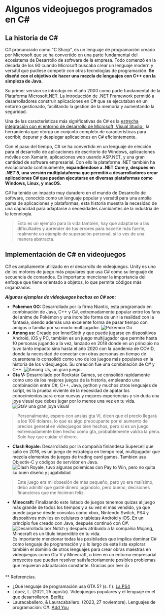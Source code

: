 # Algunos videojuegos programados en C#
## La historia de C#
C# pronunciado como "C Sharp", es un lenguaje de programación creado por Microsoft que se ha convertido en una parte fundamental del ecosistema de Desarrollo de software de la empresa. Todo comenzó en la década de los 90 cuando Microsoft buscaba crear un lenguaje modern y versátil que pudiese competir con otras tecnologías de programación. **Se diseñó con el objetivo de hacer una mezcla de lenguajes con C++ con la simpleza de Java.**  

Su primer version se introdujo en el año 2000 como parte fundamental de la Plataforma Microsoft.NET. La introducción de .NET Framework permitió a desarrolladores construir aplicaciones en C# que se ejecutaban en un entorno gestionado, facilitando la gestion de la memoria y aumentando la seguridad.  

Una de las características más significativas de C# es la <ins> estrecha integración con el entorno de desarrollo de Microsoft, Visual Studio </ins>, la herramienta que otorga un conjunto completo de características para escribir, depurar y desplegar aplicaciones en C# eficientemente.  
	
Con el paso del tiempo, C# se ha convertido en un lenguaje de elección para el desarrollo de aplicaciones de escritorio de Windows, aplicaciones móviles con Xamarin, aplicaciones web usando ASP.NET, y una gran cantidad de software empresarial. Con ello la plataforma .NET también ha evolucionado continuamente, **expandiendose a .NET Core y, después en _.NET 5_, una versión multiplataforma que permitió a desarrolladores crear aplicaciones C# que puedan ejecutarse en diversas plataformas como Windows, Linux, y macOS.**  

C# ha tenido un impacto muy duradero en el mundo de Desarrollo de software, conocido como un lenguaje popular y versátil para una amplia gama de aplicaciones y plataformas, esta historia muestra la necesidad de una capacidad para adaptarse a necesidades cambiantes de la industria de la tecnología.
> Esto es un ejemplo para la vida también, hay que adaptarse a las dificultades y aprender de tus errores para hacerte más fuerte, realmente un ejemplo de superación personal, si lo ves de una manera abstracta.

## Implementación de C# en videojuegos
C# es ampliamente utilizado en el desarrollo de videojuegos. Unity es uno de los motores de juego más populares que usa C# como su lenguaje de secuencia de comandos. Es importante mencionar la importancia del enfoque que tiene orientado a objetos, lo que permite códigos más organizados.  

**_Algunos ejemplos de videojuegos hechos en C# son:_**
* **Pokemon GO:** Desarrollado por la firma Niantic, esta programado en combinación de Java, C++ y C#, extremadamente popular entre los fans del anime de Pokémon y una increíble forma de unir la realidad con la fantasia, siendo además una excelente forma de pasar tiempo con amigos o familia por su modo multijugador.
![Pokemon Go](https://lh3.googleusercontent.com/B2-fa3Khso4zvV8YdoMIM1ZRIpaO7UoHvCeqko6STOoRdQt3zf4vlEPQk8HJA8FHlj4eOL8Fb9ItKJZfdLIKMWEszrWk-fg9zuT30RibQgg1=e365-w1920)
* **Among us:** Creado por InnerSloth y que puede jugarse en dispositivos Android, iOS y PC, también es un juego multijugador que permite hasta 10 personas jugando a la vez, lanzado en 2018 donde en un principio no tuvo tanto impacto sino hasta el año 2020 con la pandemia de COVID, donde la necesidad de conectar con otras personas en tiempo de cuarentena lo consolidó como uno de los juegos más populares en la historia de los videojuegos. Su creación fue una combinación de C# y C++.
![Among Us, un gran juego.](https://shared.fastly.steamstatic.com/store_item_assets/steam/apps/945360/capsule_616x353.jpg?t=1731953093)
* **Gta V:** Desarrollado por Rockstar Games, se consolidó rapidamente como uno de los mejores juegos de la historia, empleando una combinación entre C#, C++, Java, python y muchos otros lenguajes de script, es la prueba viviente de la necesidad de apatar los conocimientos para crear nuevas y mejores experiencias y sin duda una joya visual que debes jugar por lo menos una vez en tu vida.
![GtaV una gran joya visual](https://gaming-cdn.com/images/news/articles/8408/cover/1000x563/gta-v-ha-perdido-el-40-de-sus-jugadores-de-pc-tras-la-incorporacion-del-software-anticheats-cover66ec07995e010.jpg)
> Personalmente, espero con ansias gta VI, dicen que el precio llegará a los 100 dolares, lo que es algo preocupante por el aumento de precios general en videojuegos bien hechos, pero si es un juego extremadamente bien hecho como gta, probablemente valdra la pena. Solo hay que cuidar el dinero.
* **Clash Royale:** Desarrollado por la compañía finlandesa Supercell que salió en 2016, es un juego de estrategia en tiempo real, multijugador que mezcla elementos de juegos de trading card games. Tambien usa Objectiv-C y códigos de servidor en Java.
![Clash Royale, tuvo algunas polemicas con Pay to Win, pero no quita su buen diseño y jugabilidad](https://i.ytimg.com/vi/uWsQ5IWVilM/maxresdefault.jpg)
> Este juego era mi obsesión de más pequeño, pero yo era malísimo, debo admitir que gasté dinero jugandolo, pero bueno, decisiones financieras que me hicieron feliz.
* **Minecraft:** Finalizando este listado de juegos tenemos quizas al juego más grande de todos los tiempos y a su vez el más vendido, ya que puede jugarse desde consolas como xbox, Nintendo Switch, PS4 y dispositivos móviles en celulares o tabletas Android y iOS. En un principio fue creado con Java, después continuó con C#.
![Desarrollado por Notch y después atribuido a la compañía Mojang, Minecraft es un título imperdible en tu vida.](https://assets.nintendo.com/image/upload/ar_16:9,c_lpad,w_1240/b_white/f_auto/q_auto/ncom/software/switch/70010000000964/a28a81253e919298beab2295e39a56b7a5140ef15abdb56135655e5c221b2a3a)
Es importante mencionar todas las posibilades que implica dominar C# como lenguaje de programación y a lo largo de esta lista explorar también el dominio de otros lenguajes para crear obras maestras en videojuegos como Gta V y Minecraft, o bien en un entorno empresarial proyectos que puedan resolver satisfactoriamente posibles problemas que requieran adapatación constante. Gracias por leer :+1:

** Referencias.
* ¿Qué lenguaje de programación usa GTA 5? (s. f.). [La PS4](https://www.laps4.com/preguntas-y-respuestas/que-lenguaje-de-programacion-usa-gta-5)
* López, L. (2021, 25 agosto). Videojuegos populares y el lenguaje en el que desarrollaron. [Berlitz](https://www.berlitz.com/es-mx/blog/videojuegos-populares-y-el-lenguaje-en-el-que-desarrollaron)
* Lauracaballero, & Lauracaballero. (2023, 27 noviembre). Lenguajes de programación: C#. [Add You](https://addyou.es/lenguajes-de-programacion-c/#:~:text=Su%20historia%20comienza%20a%20finales,simplicidad%20de%20lenguajes%20como%20Java.)


